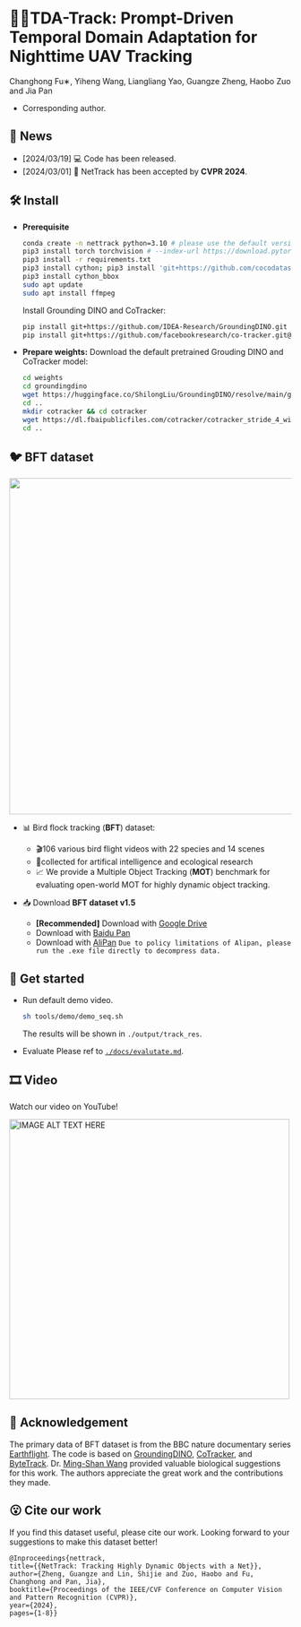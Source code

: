 # 🏃‍♀️TDA-Track: Prompt-Driven Temporal Domain Adaptation for Nighttime UAV Tracking
Changhong Fu∗, Yiheng Wang, Liangliang Yao, Guangze Zheng, Haobo Zuo and Jia Pan
* Corresponding author.

## 📣 News
- [2024/03/19] 💻 Code has been released.
- [2024/03/01] 📰 NetTrack has been accepted by **CVPR 2024**.

<!-- NetTrack-->
## :hammer_and_wrench: Install 

- **Prerequisite**
  ```bash
  conda create -n nettrack python=3.10 # please use the default version
  pip3 install torch torchvision # --index-url https://download.pytorch.org/whl/cu121
  pip3 install -r requirements.txt
  pip3 install cython; pip3 install 'git+https://github.com/cocodataset/cocoapi.git#subdirectory=PythonAPI'
  pip3 install cython_bbox
  sudo apt update
  sudo apt install ffmpeg
  ```

  Install Grounding DINO and CoTracker:
  ```bash
  pip install git+https://github.com/IDEA-Research/GroundingDINO.git
  pip install git+https://github.com/facebookresearch/co-tracker.git@8d364031971f6b3efec945dd15c468a183e58212
  ```

- **Prepare weights:**
  Download the default pretrained Grouding DINO and CoTracker model:
  ```bash
  cd weights
  cd groundingdino
  wget https://huggingface.co/ShilongLiu/GroundingDINO/resolve/main/groundingdino_swinb_cogcoor.pth
  cd ..
  mkdir cotracker && cd cotracker
  wget https://dl.fbaipublicfiles.com/cotracker/cotracker_stride_4_wind_8.pth
  cd ..
  ```

## :bird: BFT dataset
<img src="./assets/dataset_conf.jpg" width="600">

- 📊 Bird flock tracking (**BFT**) dataset:
  - 🎬106 various bird flight videos with 22 species and 14 scenes 
  - 🎯collected for artifical intelligence and ecological research
  - 📈 We provide a Multiple Object Tracking (**MOT**) benchmark for evaluating open-world MOT for highly dynamic object tracking.
  
- 📥 Download **BFT dataset v1.5**
  - **[Recommended]** Download with [Google Drive](https://drive.google.com/drive/folders/140mPnOVZY-2apH76at9yYuVGIDWOvsH_?usp=sharing)
  - Download with [Baidu Pan](https://pan.baidu.com/s/1Ztu8-JJLFHmMkJyWrJQ8lQ?pwd=bft5)
  - Download with [AliPan](https://www.alipan.com/s/NFkpgDDw6R3)
      ```Due to policy limitations of Alipan, please run the .exe file directly to decompress data.```


## 🚀 Get started
- Run default demo video. 
  ```bash
  sh tools/demo/demo_seq.sh
  ```
  The results will be shown in ```./output/track_res```.

- Evaluate
  Please ref to [```./docs/evalutate.md```](./docs/evaluate.md).

## 🎞️ Video
Watch our video on YouTube!

<a href="http://www.youtube.com/watch?v=h81R1B8HuOE">
    <img src="./assets/youtube.jpg" alt="IMAGE ALT TEXT HERE" width="500">
</a>

## 🥰 Acknowledgement
The primary data of BFT dataset is from the BBC nature documentary series [Earthflight](https://www.bbc.co.uk/programmes/b018xsc1). The code is based on [GroundingDINO](https://github.com/IDEA-Research/GroundingDINO), [CoTracker](https://github.com/facebookresearch/co-tracker), and [ByteTrack](https://github.com/ifzhang/ByteTrack). Dr. [Ming-Shan Wang](https://scholar.google.com/citations?user=bgOWPGwAAAAJ&hl=zh-CN&oi=ao) provided valuable biological suggestions for this work. The authors appreciate the great work and the contributions they made.
## 😮 Cite our work
If you find this dataset useful, please cite our work. Looking forward to your suggestions to make this dataset better!
```
@Inproceedings{nettrack,
title={{NetTrack: Tracking Highly Dynamic Objects with a Net}},
author={Zheng, Guangze and Lin, Shijie and Zuo, Haobo and Fu, Changhong and Pan, Jia},
booktitle={Proceedings of the IEEE/CVF Conference on Computer Vision and Pattern Recognition (CVPR)},
year={2024},
pages={1-8}}
```
